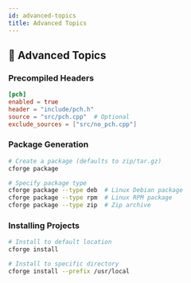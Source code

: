 ```yaml
---
id: advanced-topics
title: Advanced Topics
---
```


## 🧩 Advanced Topics

### Precompiled Headers

```toml 
[pch]
enabled = true
header = "include/pch.h"
source = "src/pch.cpp"  # Optional
exclude_sources = ["src/no_pch.cpp"] 
```

### Package Generation

```bash 
# Create a package (defaults to zip/tar.gz)
cforge package

# Specify package type
cforge package --type deb  # Linux Debian package
cforge package --type rpm  # Linux RPM package
cforge package --type zip  # Zip archive 
```

### Installing Projects

```bash 
# Install to default location
cforge install

# Install to specific directory
cforge install --prefix /usr/local 
```